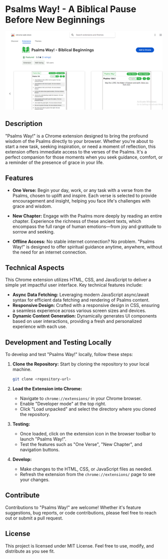 # Psalms Way! - A Biblical Pause Before New Beginnings
![Web Store](https://github.com/devkumar2313/Resume/blob/main/Screenshot%202024-10-21%20031813.png)
## Description
"Psalms Way!" is a Chrome extension designed to bring the profound wisdom of the Psalms directly to your browser. Whether you're about to start a new task, seeking inspiration, or need a moment of reflection, this extension offers immediate access to the verses of the Psalms. It's a perfect companion for those moments when you seek guidance, comfort, or a reminder of the presence of grace in your life.

## Features
- **One Verse:** Begin your day, work, or any task with a verse from the Psalms, chosen to uplift and inspire. Each verse is selected to provide encouragement and insight, helping you face life's challenges with grace and wisdom.

- **New Chapter:** Engage with the Psalms more deeply by reading an entire chapter. Experience the richness of these ancient texts, which encompass the full range of human emotions—from joy and gratitude to sorrow and seeking.

- **Offline Access:** No stable internet connection? No problem. "Psalms Way!" is designed to offer spiritual guidance anytime, anywhere, without the need for an internet connection.

## Technical Aspects
This Chrome extension utilizes HTML, CSS, and JavaScript to deliver a simple yet impactful user interface. Key technical features include:

- **Async Data Fetching:** Leveraging modern JavaScript async/await syntax for efficient data fetching and rendering of Psalms content.
- **Responsive Design:** Crafted with a responsive design in CSS, ensuring a seamless experience across various screen sizes and devices.
- **Dynamic Content Generation:** Dynamically generates UI components based on user interactions, providing a fresh and personalized experience with each use.

## Development and Testing Locally
To develop and test "Psalms Way!" locally, follow these steps:

1. **Clone the Repository:** Start by cloning the repository to your local machine.
    ```bash
    git clone <repository-url>
    ```
2. **Load the Extension into Chrome:**
    - Navigate to `chrome://extensions/` in your Chrome browser.
    - Enable "Developer mode" at the top right.
    - Click "Load unpacked" and select the directory where you cloned the repository.

3. **Testing:**
    - Once loaded, click on the extension icon in the browser toolbar to launch "Psalms Way!".
    - Test the features such as "One Verse", "New Chapter", and navigation buttons.

4. **Develop:**
    - Make changes to the HTML, CSS, or JavaScript files as needed.
    - Refresh the extension from the `chrome://extensions/` page to see your changes.

## Contribute
Contributions to "Psalms Way!" are welcome! Whether it's feature suggestions, bug reports, or code contributions, please feel free to reach out or submit a pull request.

## License
This project is licensed under MIT License. Feel free to use, modify, and distribute as you see fit.
